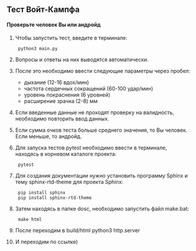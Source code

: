 ## Тест Войт-Кампфа
#### Проверьте человек Вы или андройд
1. Чтобы запустить тест, введите в терминале:

        python3 main.py
2. Вопросы и ответы на них выводятся автоматически.
3. После это необходимо ввести следующие параметры через пробел:
    - дыхание (12-16 вдох/мин)
    - частота сердечных сокращений (60-100 удар/мин)
    - уровень покраснения (6 уровней)
    - расширение зрачка (2-8) мм
4. Если введенные данные не проходят проверку на валидность, необходимо повторить ввод данных.

5. Если сумма очков теста больше среднего значения, то Вы человек. Если меньше, то андройд.
6. Для запуска тестов pytest необходимо ввести в терминале, находясь в корневом каталоге проекта:

        pytest
7. Для создания документации нужно установить программу Sphinx и тему sphinx-rtd-theme для проекта Sphinx:
        
        pip install sphinx
        pip install sphinx-rtd-theme
8. Затем находясь в папке dosc, необходимо запустить файл make.bat:
        
        make html
9. После переходим в build/html 
    python3 http.server
10. И переходим по ссылке)
